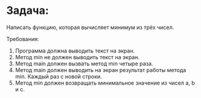 # Задача:

Написать функцию, которая вычисляет минимум из трёх чисел.

Требования:
1. Программа должна выводить текст на экран.
2.	Метод min не должен выводить текст на экран.
3.	Метод main должен вызвать метод min четыре раза.
4.	Метод main должен выводить на экран результат работы метода min. Каждый раз с новой строки.
5.	Метод min должен возвращать минимальное значение из чисел a, b и с.
